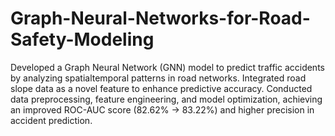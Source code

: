 # Graph-Neural-Networks-for-Road-Safety-Modeling
Developed a Graph Neural Network (GNN) model to predict traffic accidents by analyzing spatialtemporal patterns in road networks. Integrated road slope data as a novel feature to enhance
predictive accuracy. Conducted data preprocessing, feature engineering, and model optimization,
achieving an improved ROC-AUC score (82.62% → 83.22%) and higher precision in accident
prediction.
